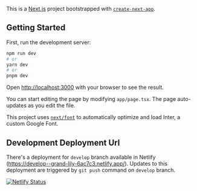 This is a [Next.js](https://nextjs.org/) project bootstrapped with [`create-next-app`](https://github.com/vercel/next.js/tree/canary/packages/create-next-app).

## Getting Started

First, run the development server:

```bash
npm run dev
# or
yarn dev
# or
pnpm dev
```

Open [http://localhost:3000](http://localhost:3000) with your browser to see the result.

You can start editing the page by modifying `app/page.tsx`. The page auto-updates as you edit the file.

This project uses [`next/font`](https://nextjs.org/docs/basic-features/font-optimization) to automatically optimize and load Inter, a custom Google Font.

## Development Deployment Url

There's a deployment for `develop` branch available in Netlify (https://develop--grand-lily-6ac7c3.netlify.app/). Updates to this deployment are triggered by `git push` command on `develop` branch.

[![Netlify Status](https://api.netlify.com/api/v1/badges/af2318b1-1bde-4385-b78e-d1d0a6bb0b82/deploy-status)](https://app.netlify.com/sites/grand-lily-6ac7c3/deploys)

